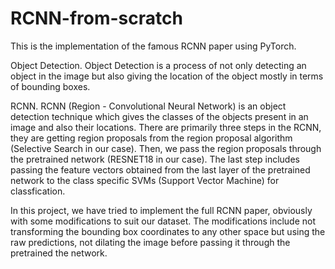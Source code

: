 # RCNN-from-scratch
This is the implementation of the famous RCNN paper using PyTorch.

Object Detection.
Object Detection is a process of not only detecting an object in the image but also giving the location of the object mostly in terms of bounding boxes.

RCNN.
RCNN (Region - Convolutional Neural Network) is an object detection technique which gives the classes of the objects present in an image and also their locations. There are primarily three steps in the RCNN, they are getting region proposals from the region proposal algorithm (Selective Search in our case). Then, we pass the region proposals through the pretrained network (RESNET18 in our case). The last step includes passing the feature vectors obtained from the last layer of the pretrained network to the class specific SVMs (Support Vector Machine) for classfication.

In this project, we have tried to implement the full RCNN paper, obviously with some modifications to suit our dataset. The modifications include not transforming the bounding box coordinates to any other space but using the raw predictions, not dilating the image before passing it through the pretrained the network.
